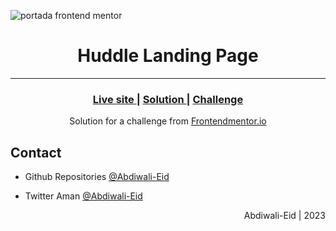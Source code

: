 ![portada frontend mentor](/images/frontend_portada.png)

<h1 align="center">Huddle Landing Page</h1>

<hr>


<div align="center">
  <h3>
    <a href="https://huddle-landing-page-teal.vercel.app/">
      Live site
    </a>
    <span> | </span>
    <a href="https://www.frontendmentor.io/solutions/huddle-landing-page-mobile-first-gSfSkDyem">
      Solution
    </a>
    <span> | </span>
    <a href="https://www.frontendmentor.io/challenges/huddle-landing-page-with-a-single-introductory-section-B_2Wvxgi0">
      Challenge
    </a>
  </h3>
</div>

<div align="center">
   Solution for a challenge from <a href="https://www.frontendmentor.io/" target="_blank">Frontendmentor.io</a>
</div>



##  Contact

- Github Repositories [@Abdiwali-Eid](https://github.com/Abdiwali-Eid)




- Twitter Aman [@Abdiwali-Eid](https://twitter.com/CabdiwaliBashir)  

<div align="right">
    <p>Abdiwali-Eid | 2023</p>
</div>
